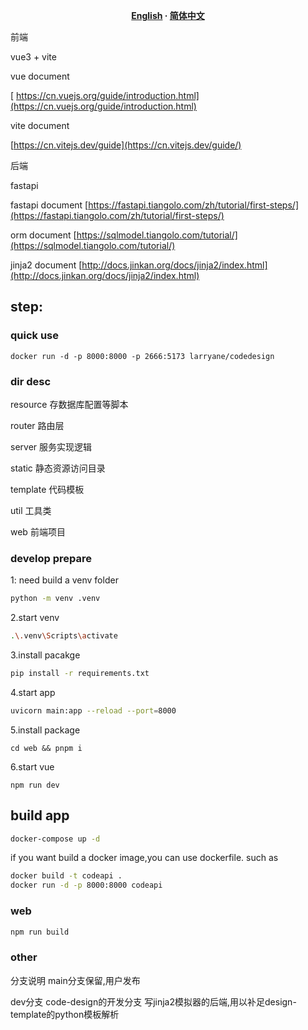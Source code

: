 <div align="center">
<strong>
<samp>

[English](README.md) · [简体中文](README.zh-Hans.md)
</samp>
</strong>
</div>

前端

vue3 + vite 

vue document

[ https://cn.vuejs.org/guide/introduction.html](https://cn.vuejs.org/guide/introduction.html)

vite document

[https://cn.vitejs.dev/guide](https://cn.vitejs.dev/guide/)

后端

fastapi

fastapi document
[https://fastapi.tiangolo.com/zh/tutorial/first-steps/](https://fastapi.tiangolo.com/zh/tutorial/first-steps/)

orm document
[https://sqlmodel.tiangolo.com/tutorial/](https://sqlmodel.tiangolo.com/tutorial/)

jinja2 document
[http://docs.jinkan.org/docs/jinja2/index.html](http://docs.jinkan.org/docs/jinja2/index.html)

## step:

### quick use

```
docker run -d -p 8000:8000 -p 2666:5173 larryane/codedesign
```

### dir desc

resource 存数据库配置等脚本

router 路由层
 
server 服务实现逻辑

static 静态资源访问目录

template 代码模板

util 工具类

web 前端项目


### develop prepare

1: need build a venv folder

```bash
python -m venv .venv
```

2.start venv

```bash
.\.venv\Scripts\activate 
```

3.install pacakge

```bash
pip install -r requirements.txt
```

4.start app

```bash
uvicorn main:app --reload --port=8000
```

5.install  package

```
cd web && pnpm i
```

6.start vue

```
npm run dev
```



## build app

```bash
docker-compose up -d
```

if you want build a docker image,you can use dockerfile.
such as

```bash
docker build -t codeapi .
docker run -d -p 8000:8000 codeapi
```

### web

```bash
npm run build
```


### other
分支说明
main分支保留,用户发布

dev分支 code-design的开发分支
写jinja2模拟器的后端,用以补足design-template的python模板解析





